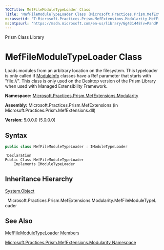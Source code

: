 ```yaml
---
TOCTitle: MefFileModuleTypeLoader Class
Title: 'MefFileModuleTypeLoader Class (Microsoft.Practices.Prism.MefExtensions.Modularity)'
ms:assetid: 'T:Microsoft.Practices.Prism.MefExtensions.Modularity.MefFileModuleTypeLoader'
ms:mtpsurl: 'https://msdn.microsoft.com/en-us/library/Gg431448(v=PandP.50)'
---
```


Prism Class Library

MefFileModuleTypeLoader Class
=============================

Loads modules from an arbitrary location on the filesystem. This typeloader is only called if [ModuleInfo](https://msdn.microsoft.com/en-us/library/microsoft.practices.prism.modularity.moduleinfo(v=pandp.50)) classes have a Ref parameter that starts with "file://". This class is only used on the Desktop version of the Prism Library when used with Managed Extensibility Framework.

**Namespace:** [Microsoft.Practices.Prism.MefExtensions.Modularity](https://msdn.microsoft.com/en-us/library/microsoft.practices.prism.mefextensions.modularity(v=pandp.50))

**Assembly:** Microsoft.Practices.Prism.MefExtensions (in Microsoft.Practices.Prism.MefExtensions.dll)

**Version:** 5.0.0.0 (5.0.0.0)


## Syntax


```C#
public class MefFileModuleTypeLoader : IModuleTypeLoader
```

```VB
'Declaration
Public Class MefFileModuleTypeLoader
	Implements IModuleTypeLoader
```

Inheritance Hierarchy
---------------------

<span id="familyToggle"></span>[System.Object](http://msdn.microsoft.com/en-us/library/e5kfa45b)

  Microsoft.Practices.Prism.MefExtensions.Modularity.MefFileModuleTypeLoader

See Also
--------


[MefFileModuleTypeLoader Members](https://msdn.microsoft.com/en-us/library/microsoft.practices.prism.mefextensions.modularity.meffilemoduletypeloader_members(v=pandp.50))

[Microsoft.Practices.Prism.MefExtensions.Modularity Namespace](https://msdn.microsoft.com/en-us/library/microsoft.practices.prism.mefextensions.modularity(v=pandp.50))
